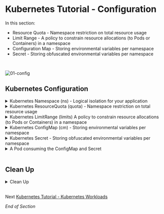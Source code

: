 # Kubernetes Tutorial - Configuration

In this section:

- Resource Quota - Namespace restriction on total resource usage
- Limit Range - A policy to constrain resource allocations (to Pods or Containers) in a namespace
- Configuration Map - Storing environmental variables per namespace
- Secret  - Storing obfuscated environmental variables per namespace
<br />

![01-config](https://user-images.githubusercontent.com/18049790/135598375-34b557bc-96fd-499b-bc02-c2bb0c743199.jpg)
<br />

## Kubernetes Configuration

<details class="faq box"><summary>Kubernetes Namespace (ns) - Logical isolation for your application</summary>
<p>

```bash
kubectl create namespace ns-bootcamp-configuration
kubectl config set-context --current --namespace=ns-bootcamp-configuration
```

</p>
</details>

<details class="faq box"><summary>Kubernetes ResourceQuota (quota) - Namespace restriction on total resource usage</summary>
<p>

> Problem Statement:  I want to prevent resource contention and "land grabs" by controlling how much CPU or memory an application can consume.
>
> tl;dr – CPU and Memory constraints for the namespace

![03-quota](https://user-images.githubusercontent.com/18049790/140637139-550aec0f-1e2e-4988-9d31-b0b62efaf77b.jpg)

kubernetes.io bookmark: [Create a ResourceQuota](https://kubernetes.io/docs/tasks/administer-cluster/manage-resources/quota-memory-cpu-namespace/#create-a-resourcequota)

```yaml
cat << EOF | kubectl apply -f -
apiVersion: v1
kind: ResourceQuota
metadata:
  name: my-quota  
spec:
  hard:
    cpu: 500Mi
    memory: 2G
EOF
```

</p>
</details>

<details class="faq box"><summary>Kubernetes LimitRange (limits) A policy to constrain resource allocations (to Pods or Containers) in a namespace</summary>
<p>

![03-quota](https://user-images.githubusercontent.com/18049790/140637139-550aec0f-1e2e-4988-9d31-b0b62efaf77b.jpg)

> Problem Statement: I want to set default CPU and Memory allocations for my microservices if missing
>
> tl;dr – Forgot to define CPU and Memory in your Pod spec, no worries let me set some defaults for you

```yaml
cat << EOF | kubectl apply -f -
apiVersion: v1
kind: LimitRange
metadata:
  name: my-limit-range  
spec:
  limits:
  - default:
      cpu: 250m
      memory: 256Mi
    defaultRequest:
      cpu: 100m
      memory: 128Mi
    type: Container 
EOF
```

</p>
</details>

<details class="faq box"><summary>Kubernetes ConfigMap (cm) - Storing environmental variables per namespace</summary>
<p>

> Problem Statement: I want to store configuration (environmental variables) in the environment
>
> tl;dr – All configuration data should be stored separately from the code

![03-cm](https://user-images.githubusercontent.com/18049790/140637134-aa560ccb-cba8-47be-9f3a-3e8cc19d719a.jpg)

kubernetes.io bookmark: [Define a container environment variable with data from a single ConfigMap](https://kubernetes.io/docs/tasks/configure-pod-container/configure-pod-configmap/#define-a-container-environment-variable-with-data-from-a-single-configmap)

```yaml
cat << EOF | kubectl apply -f -
apiVersion: v1
kind: ConfigMap
metadata:
  name: my-configmap  
data:
  error-log-level: notice
EOF
```

</p>
</details>

<details class="faq box"><summary>Kubernetes Secret  - Storing obfuscated environmental variables per namespace</summary>
<p>

> Problem Statement: I want a way to obfuscate my environmental variables
> 
> tl;dr – base64 encoded environment variables in memory

![03-secret](https://user-images.githubusercontent.com/18049790/140637140-709ae658-74e4-4a76-aa5f-b2751cb1e4c7.jpg)

kubernetes.io bookmark: [Using Secrets as environment variables](https://kubernetes.io/docs/concepts/configuration/secret/#using-secrets-as-environment-variables)

```yaml
cat << EOF | kubectl apply -f -
apiVersion: v1
kind: Secret
metadata:
  name: my-secret  
data:
  password: MTIzNDU2
  user: Ym9i
kind: Secret
metadata:
  name: my-secret
EOF
```

<details class="faq box"><summary>The Laws of Three - Secret</summary>
<p>

> tl;dr – Kubernetes always respects the Law of Three

There are three types of secret: (TYPES)
* [generic](https://kubernetes.io/docs/concepts/configuration/secret/#opaque-secrets) #👈👈👈 Part of CKAD exam
  * Create a secret from a local file, directory, or literal value
* [tls](https://kubernetes.io/docs/concepts/configuration/secret/#docker-config-secrets) 
  * Create a TLS secret
* [docker-registry](https://kubernetes.io/docs/concepts/configuration/secret/#docker-config-secrets)
  * Create a secret for use with a Docker registry

There are three ways to create a secret: (CREATION)
* [create Secret using kubectl command](https://kubernetes.io/docs/tasks/configmap-secret/managing-secret-using-kubectl/) #👈👈👈 Part of CKAD exam
* [create Secret from config file](https://kubernetes.io/docs/tasks/configmap-secret/managing-secret-using-config-file/)
* [create Secret using kustomize](https://kubernetes.io/docs/tasks/configmap-secret/managing-secret-using-kustomize/)

There are three ways to use a secret: (CONSUMPTION)
* As files in a volume mounted on one or more of its containers
* As container environment variable #👈👈👈 Part of CKAD exam
* By the `kubelet` when pulling images for the Pod
 
</p>
</details>

</p>
</details>

<details class="faq box"><summary>A Pod consuming the ConfigMap and Secret</summary>
<p>

![03-pod-cm-sec](https://user-images.githubusercontent.com/18049790/140637137-09125908-0320-49c2-aafd-c91b956bddbf.jpg)

```yaml
cat << EOF | kubectl apply -f -
apiVersion: v1
kind: Pod
metadata:
  name: my-pod  
spec:
  containers:
  - name: my-container
    image: nginx:1.20.0
    ports:
    - containerPort: 80
    env: #👈👈👈 Environment Variable section
      - name: error-log-level
        valueFrom:
          configMapKeyRef:
            name: my-configmap  #👈👈👈 Configuration Map
            key: error-log-level
      - name: SECRET-ENV-USER
        valueFrom:
          secretKeyRef:
            name: my-secret  #👈👈👈 Secret
            key: user
      - name: SECRET-ENV-PASSWORD
        valueFrom:
          secretKeyRef:
            name: my-secret  #👈👈👈 Secret
            key: password
EOF
```

</p>
</details>
<br />

## Clean Up

<details class="faq box"><summary>Clean Up</summary>
<p>

```bash
cd
yes | rm -R ~/ckad/
kubectl delete ns ns-bootcamp-configuration --grace-period 0 --force
```

</p>
</details>
<br />

Next [Kubernetes Tutorial - Kubernetes Workloads](https://github.com/jamesbuckett/ckad-bootcamp/blob/master/03-kubernetes-workloads.md)

_End of Section_
